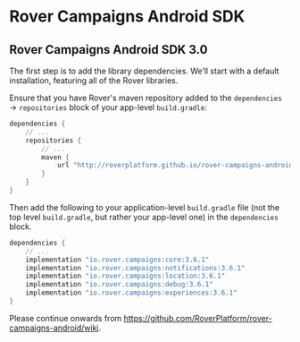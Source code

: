 # Rover Campaigns Android SDK

## Rover Campaigns Android SDK 3.0

The first step is to add the library dependencies.  We’ll start with a default
installation, featuring all of the Rover libraries.

Ensure that you have Rover's maven repository added to the `dependencies` →
`repositories` block of your app-level `build.gradle`:

```groovy
dependencies {
    // ...
    repositories {
        // ...
        maven {
            url "http://roverplatform.github.io/rover-campaigns-android/maven"
        }
    }
}
```

Then add the following to your application-level `build.gradle` file (not the
top level `build.gradle`, but rather your app-level one) in the `dependencies`
block.

```groovy
dependencies {
    // ...
    implementation "io.rover.campaigns:core:3.6.1"
    implementation "io.rover.campaigns:notifications:3.6.1"
    implementation "io.rover.campaigns:location:3.6.1"
    implementation "io.rover.campaigns:debug:3.6.1"
    implementation "io.rover.campaigns:experiences:3.6.1"
}
```

Please continue onwards from https://github.com/RoverPlatform/rover-campaigns-android/wiki.
